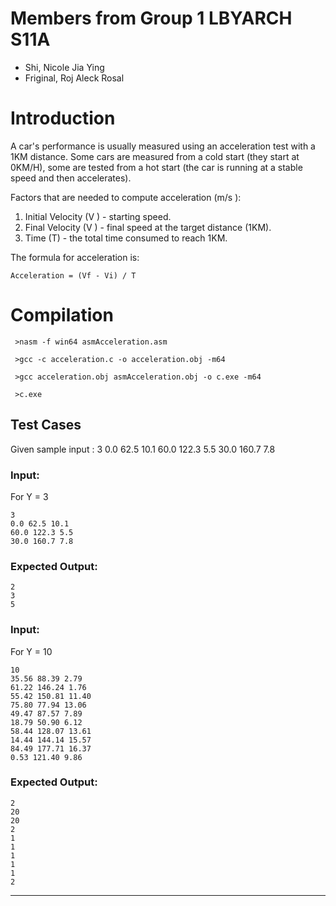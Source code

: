 # Members from Group 1 LBYARCH S11A
   - Shi, Nicole Jia Ying
   - Friginal, Roj Aleck Rosal

# Introduction
A car's performance is usually measured using an acceleration test with a 1KM distance. Some cars are measured from a cold start (they start at 0KM/H), some are tested from a hot start (the car is running at a stable speed and then accelerates).
 
Factors that are needed to compute acceleration (m/s ):
1. Initial Velocity (V ) - starting speed.
2. Final Velocity (V ) - final speed at the target distance (1KM).
3. Time (T) - the total time consumed to reach 1KM.
 
The formula for acceleration is:
    
    Acceleration = (Vf - Vi) / T


# Compilation

     >nasm -f win64 asmAcceleration.asm

     >gcc -c acceleration.c -o acceleration.obj -m64

     >gcc acceleration.obj asmAcceleration.obj -o c.exe -m64

     >c.exe

## Test Cases 
   Given sample input :
3
0.0 62.5 10.1
60.0 122.3 5.5
30.0 160.7 7.8

### Input:
For Y = 3
```
3
0.0 62.5 10.1
60.0 122.3 5.5
30.0 160.7 7.8
```

### Expected Output:
```
2
3
5
```

### Input:
For Y = 10
```
10
35.56 88.39 2.79
61.22 146.24 1.76
55.42 150.81 11.40
75.80 77.94 13.06
49.47 87.57 7.89
18.79 50.90 6.12
58.44 128.07 13.61
14.44 144.14 15.57
84.49 177.71 16.37
0.53 121.40 9.86
```

### Expected Output:
```
2
20
20
2
1
1
1
1
1
2
```

---

